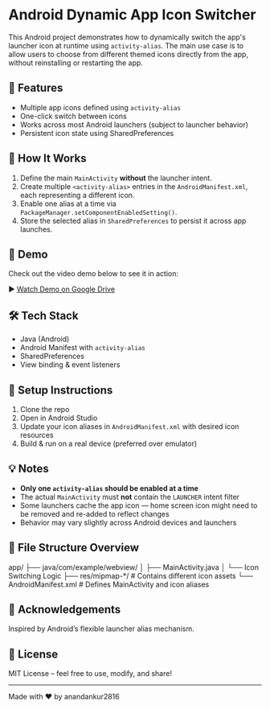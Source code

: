 # Android Dynamic App Icon Switcher

This Android project demonstrates how to dynamically switch the app's launcher icon at runtime using `activity-alias`. The main use case is to allow users to choose from different themed icons directly from the app, without reinstalling or restarting the app.

## 🚀 Features

- Multiple app icons defined using `activity-alias`
- One-click switch between icons
- Works across most Android launchers (subject to launcher behavior)
- Persistent icon state using SharedPreferences

## 🧩 How It Works

1. Define the main `MainActivity` **without** the launcher intent.
2. Create multiple `<activity-alias>` entries in the `AndroidManifest.xml`, each representing a different icon.
3. Enable one alias at a time via `PackageManager.setComponentEnabledSetting()`.
4. Store the selected alias in `SharedPreferences` to persist it across app launches.

## 📱 Demo

Check out the video demo below to see it in action:

▶️ [Watch Demo on Google Drive](https://drive.google.com/file/d/1seHxmBNfGn8_-6LXyGGTCVfH4WhkkqMu/view?usp=sharing)

## 🛠️ Tech Stack

- Java (Android)
- Android Manifest with `activity-alias`
- SharedPreferences
- View binding & event listeners

## 📝 Setup Instructions

1. Clone the repo
2. Open in Android Studio
3. Update your icon aliases in `AndroidManifest.xml` with desired icon resources
4. Build & run on a real device (preferred over emulator)

## 💡 Notes

- **Only one `activity-alias` should be enabled at a time**
- The actual `MainActivity` must **not** contain the `LAUNCHER` intent filter
- Some launchers cache the app icon — home screen icon might need to be removed and re-added to reflect changes
- Behavior may vary slightly across Android devices and launchers

## 📂 File Structure Overview

app/
├── java/com/example/webview/
│ ├── MainActivity.java
│ └── Icon Switching Logic
├── res/mipmap-*/ # Contains different icon assets
└── AndroidManifest.xml # Defines MainActivity and icon aliases
## 🙌 Acknowledgements

Inspired by Android’s flexible launcher alias mechanism.

## 📄 License

MIT License – feel free to use, modify, and share!

---

Made with ❤️ by anandankur2816

